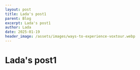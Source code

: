 ```yaml
---
layout: post
title: Lada's post1
parent: Blog
excerpt: Lada's post1
author: Lada
date: 2025-01-19
header_image: /assets/images/ways-to-experience-voxtour.webp
---
```


# Lada's post1